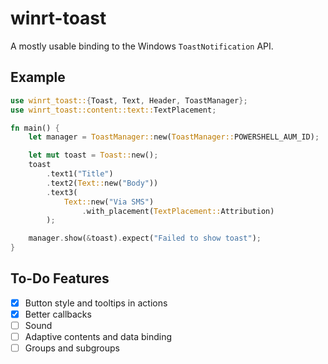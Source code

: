 # winrt-toast

A mostly usable binding to the Windows `ToastNotification` API.

## Example

```rust
use winrt_toast::{Toast, Text, Header, ToastManager};
use winrt_toast::content::text::TextPlacement;

fn main() {
    let manager = ToastManager::new(ToastManager::POWERSHELL_AUM_ID);

    let mut toast = Toast::new();
    toast
        .text1("Title")
        .text2(Text::new("Body"))
        .text3(
            Text::new("Via SMS")
                .with_placement(TextPlacement::Attribution)
        );

    manager.show(&toast).expect("Failed to show toast");
}
```

## To-Do Features

* [x] Button style and tooltips in actions
* [x] Better callbacks
* [ ] Sound
* [ ] Adaptive contents and data binding
* [ ] Groups and subgroups